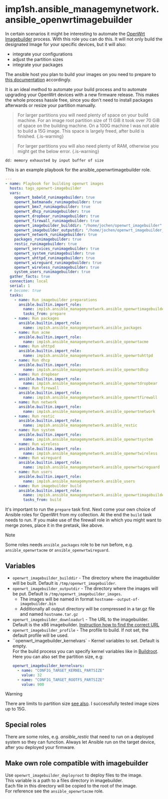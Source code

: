 # imp1sh.ansible_managemynetwork.ansible_openwrtimagebuilder
In certain scenarios it might be interesting to automate the [OpenWrt Imagebuilder](https://openwrt.org/docs/guide-user/additional-software/imagebuilder) process. With this role you can do this. It will not only build the designated Image for your specific devices, but it will also:

- integrate your configurations
- adjust the partition sizes
- integrate your packages

The ansible host you plan to build your images on you need to prepare to [this documentation](https://openwrt.org/docs/guide-user/additional-software/imagebuilder) accordingly.

It is an ideal method to automate your build process and to automate upgrading your OpenWrt devices with a new firmware release. This makes the whole process hassle free, since you don't need to install packages afterwards or resize your partition manually.

> For larger partitions you will need plenty of space on your build machine. For an image root partition size of 11 GiB it took over 70 GiB of space on the building machine. On a 100G machine I was not able to build a 15G image.
This space is largely freed, after build is finished.
{.is-warning}

> For larger partitions you will also need plenty of RAM, otherwise you might get the below error.
{.is-warning}

```
dd: memory exhausted by input buffer of size
```

This is an example playbook for the ansible_openwrtimagebuilder role.

```yaml
---
- name: Playbook for building openwrt images
  hosts: tags_openwrt-imagebuilder
  vars:
    openwrt_babeld_runimagebuilder: true
    openwrt_batmanadv_runimagebuilder: true
    openwrt_bmx7_runimagebuilder: true
    openwrt_dhcp_runimagebuilder: true
    openwrt_dropbear_runimagebuilder: true
    openwrt_firewall_runimagebuilder: true
    openwrt_imagebuilder_builddir: "/home/jochen/openwrt_imagebuilder"
    openwrt_imagebuilder_outputdir: "/home/jochen/openwrt_imagebuilder_images"
    openwrt_network_runimagebuilder: true
    packages_runimagebuilder: true
    restic_runimagebuilder: true
    openwrt_services_runimagebuilder: true
    openwrt_system_runimagebuilder: true
    openwrt_uhttpd_runimagebuilder: true
    openwrt_wireguard_runimagebuilder: true
    openwrt_wireless_runimagebuilder: true
    system_users_runimagebuilder: true
  gather_facts: true
  connection: local
  serial: 1
  # become: true
  tasks:
    - name: Run imagebuilder preparations
      ansible.builtin.import_role:
        name: imp1sh.ansible_managemynetwork.ansible_openwrtimagebuilder
        tasks_from: prepare
    - name: Run packages
      ansible.builtin.import_role:
        name: imp1sh.ansible_managemynetwork.ansible_packages
    - name: Run acme
      ansible.builtin.import_role:
        name: imp1sh.ansible_managemynetwork.ansible_openwrtacme
    - name: Run uhttpd
      ansible.builtin.import_role:
        name: imp1sh.ansible_managemynetwork.ansible_openwrtuhttpd
    - name: Run dhcp
      ansible.builtin.import_role:
        name: imp1sh.ansible_managemynetwork.ansible_openwrtdhcp
    - name: Run dropbear
      ansible.builtin.import_role:
        name: imp1sh.ansible_managemynetwork.ansible_openwrtdropbear
    - name: Run firewall
      ansible.builtin.import_role:
        name: imp1sh.ansible_managemynetwork.ansible_openwrtfirewall
    - name: Run network
      ansible.builtin.import_role:
        name: imp1sh.ansible_managemynetwork.ansible_openwrtnetwork
    - name: Run restic
      ansible.builtin.import_role:
        name: imp1sh.ansible_managemynetwork.ansible_restic
    - name: Run system
      ansible.builtin.import_role:
        name: imp1sh.ansible_managemynetwork.ansible_openwrtsystem
    - name: Run wireless
      ansible.builtin.import_role:
        name: imp1sh.ansible_managemynetwork.ansible_openwrtwireless
    - name: Run wireguard
      ansible.builtin.import_role:
        name: imp1sh.ansible_managemynetwork.ansible_openwrtwireguard
    - name: Run users
      ansible.builtin.import_role:
        name: imp1sh.ansible_managemynetwork.ansible_users
    - name: Run imagebuilder build
      ansible.builtin.import_role:
        name: imp1sh.ansible_managemynetwork.ansible_openwrtimagebuilder
        tasks_from: build
```

It's important to run the `prepare` task first. Next come your own choice of Ansible roles for OpenWrt from my collection. At the end the `build` task needs to run.
If you make use of the firewall role in which you might want to merge zones, place it in the pretask, like above.

> [!NOTE]  
> Some roles needs `ansible_packages` role to be run before, e.g. `ansible_openwrtacme` or `ansible_openwrtwireguard`.

## Variables

* `openwrt_imagebuilder_builddir` - The directory where the imagebuilder will be built. Default is `/tmp/openwrt_imagebuilder`.
* `openwrt_imagebuilder_outputdir` - The directory where the images will be put. Default is `/tmp/openwrt_imagebuilder_images`. 
  * The images will be named in format `hostname--output-of-imagebuilder.bin`
  * Additionally all output directory will be compressed in a tar.gz file and named `hostname.tar.gz`
* `openwrt_imagebuilder_downloadurl` - The URL to the imagebuilder. Default is the x86 imagebuilder. [Instruction how to find the correct URL](https://openwrt.org/docs/guide-user/additional-software/imagebuilder#obtaining_the_image_builder)
* `openwrt_imagebuilder_profile` - The profile to build. If not set, the default profile will be used.
* ``openwrt_imagebuilder_kernelvars` - Kernel variables to set. Default is empty. \
  For the build process you can specify kernel variables like in [Buildroot](https://openwrt.org/de/doc/howto/buildroot.exigence). Here you can also set the partition size, e.g:
  ```yaml
  openwrt_imagebuilder_kernelvars:
    - name: "CONFIG_TARGET_KERNEL_PARTSIZE"
      value: 32
    - name: "CONFIG_TARGET_ROOTFS_PARTSIZE"
      value: 900
  ```

> [!WARNING]  
> There are limits to partition size [see also](https://unix.stackexchange.com/questions/563203/what-is-the-maximum-value-for-the-bs-argument-of-dd). I successfully tested image sizes up to 15G.

## Special roles
There are some roles, e.g. *ansible_restic* that need to run on a deployed system so they can function. Always let Ansible run on the target device, after you deployed your firmware.

## Make own role compatible with imagebuilder
Use `openwrt_imagebuilder_deployroot` to deploy files to the image. \
This variable is a path to a files directory in imagebuilder. \
Each file in this directory will be copied to the root of the image. \
For reference see the `ansible_openwrtacme` role.